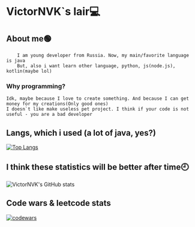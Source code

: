 # ViсtorNVK`s lair💻

## About me🟢
        I am young developer from Russia. Now, my main/favorite language is java
        But, also i want learn other language, python, js(node.js), kotlin(maybe lol)
        
### Why programming?       
    Idk, maybe because I love to create something. And because I can get money for my creations(Only good ones)
    I doesn`t like make useless pet project. I think if your code is not useful - you are a bad developer
    
## Langs, which i used (a lot of java, yes?)

[![Top Langs](https://github-readme-stats.vercel.app/api/top-langs/?username=VictorNVK&layout=compact)](https://github.com/anuraghazra/github-readme-stats)

## I think these statistics will be better after time🕘

![VictorNVK's GitHub stats](https://github-readme-stats.vercel.app/api?username=VictorNVK&show_icons=true&theme=radical)


## Code wars & leetcode stats

[![codewars](https://www.codewars.com/users/i22s0634/badges/large)](https://www.codewars.com/users/username) 
